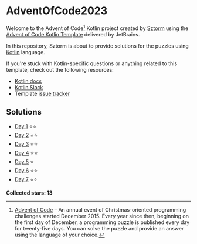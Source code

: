 # AdventOfCode2023

Welcome to the Advent of Code[^aoc] Kotlin project created by [Sztorm][github] using the [Advent of Code Kotlin Template][template] delivered by JetBrains.

In this repository, Sztorm is about to provide solutions for the puzzles using [Kotlin][kotlin] language.

If you're stuck with Kotlin-specific questions or anything related to this template, check out the following resources:

- [Kotlin docs][docs]
- [Kotlin Slack][slack]
- Template [issue tracker][issues]

## Solutions
- [Day 1](src/day01/Day01.kt) ⭐⭐
- [Day 2](src/day02/Day02.kt) ⭐⭐
- [Day 3](src/day03/Day03.kt) ⭐⭐
- [Day 4](src/day04/Day04.kt) ⭐⭐
- [Day 5](src/day05/Day05.kt) ⭐
- [Day 6](src/day06/Day06.kt) ⭐⭐
- [Day 7](src/day07/Day07.kt) ⭐⭐

**Collected stars: 13**

[^aoc]:
    [Advent of Code][aoc] – An annual event of Christmas-oriented programming challenges started December 2015.
    Every year since then, beginning on the first day of December, a programming puzzle is published every day for twenty-five days.
    You can solve the puzzle and provide an answer using the language of your choice.

[aoc]: https://adventofcode.com
[docs]: https://kotlinlang.org/docs/home.html
[github]: https://github.com/sztorm
[issues]: https://github.com/kotlin-hands-on/advent-of-code-kotlin-template/issues
[kotlin]: https://kotlinlang.org
[slack]: https://surveys.jetbrains.com/s3/kotlin-slack-sign-up
[template]: https://github.com/kotlin-hands-on/advent-of-code-kotlin-template

